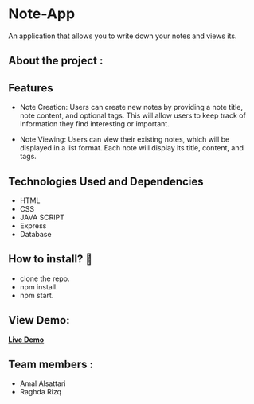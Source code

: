 # Note-App 

An application that allows you to write down your notes and views its.

## About the project :

## Features

- Note Creation: Users can create new notes by providing a note title, note content, and optional tags. This will allow users to keep track of information they find interesting or important.

- Note Viewing: Users can view their existing notes, which will be displayed in a list format. Each note will display its title, content, and tags.

## Technologies Used and Dependencies

- HTML
- CSS
- JAVA SCRIPT
- Express
- Database

## How to install? 🤔
- clone the repo.
- npm install.
- npm start.




## View Demo:
**[Live Demo](https://superhero-8zn0.onrender.com/)**

## Team members :
- Amal Alsattari
- Raghda Rizq